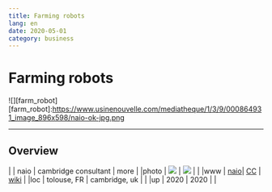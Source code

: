 ```yaml
---
title: Farming robots
lang: en
date: 2020-05-01
category: business
---
```


# Farming robots
![][farm_robot]
[farm_robot]:https://www.usinenouvelle.com/mediatheque/1/3/9/000864931_image_896x598/naio-ok-jpg.png

---

## Overview

|      | naio            | cambridge consultant | more |
|photo | ![][naio]       | ![][mamut]           | |
|www   | [naio][naio_ww]| [CC][cc_ww]            | [wiki][wiki_ww] |
|loc   | tolouse, FR     | cambridge, uk        | |
|up    | 2020            | 2020                 | |

[naio]: https://www.usinenouvelle.com/mediatheque/1/3/9/000864931_image_896x598/naio-ok-jpg.png
[naio_ww]: www.naio-technologies.com
[mamut]:https://www.cambridgeconsultants.com/press-releases/mamut-autonomous-robot-field-agritech
[cc_ww]:https://www.cambridgeconsultants.com/
[wiki_ww]:https://en.wikipedia.org/wiki/Agricultural_robot
